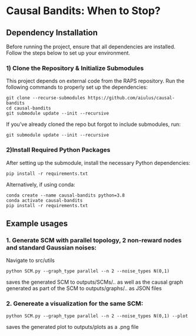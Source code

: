 # Causal Bandits: When to Stop?

## Dependency Installation

Before running the project, ensure that all dependencies are installed. Follow the steps below to set up your environment.
### 1) Clone the Repository & Initialize Submodules
This project depends on external code from the RAPS repository. Run the following commands to properly set up the dependencies:
```plaintext
git clone --recurse-submodules https://github.com/aiulus/causal-bandits
cd causal-bandits
git submodule update --init --recursive
```
If you've already cloned the repo but forgot to include submodules, run:
```plaintext
git submodule update --init --recursive
```

### 2)Install Required Python Packages
After setting up the submodule, install the necessary Python dependencies:
```plaintext
pip install -r requirements.txt
```
Alternatively, if using conda:
```plaintext
conda create --name causal-bandits python=3.8
conda activate causal-bandits
pip install -r requirements.txt
```
## Example usages
### 1. Generate SCM with parallel topology, 2 non-reward nodes and standard Gaussian noises:
Navigate to src/utils
```plaintext
python SCM.py --graph_type parallel --n 2 --noise_types N(0,1)
``` 
saves the generated SCM to outputs/SCMs/.. as well as the causal graph generated as part of the SCM to outputs/graphs/.. as JSON files
### 2. Genereate a visualization for the same SCM:
```plaintext
python SCM.py --graph_type parallel --n 2 --noise_types N(0,1) --plot
```
saves the generated plot to outputs/plots as a .png file
